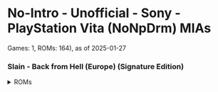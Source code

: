 # No-Intro - Unofficial - Sony - PlayStation Vita (NoNpDrm) MIAs
Games: 1, ROMs: 164), as of 2025-01-27
### Slain - Back from Hell (Europe) (Signature Edition)
<details>
<summary>ROMs</summary>
PCSB01126\eboot.bin, CRC: 89744e39

PCSB01126\Media\globalgamemanagers, CRC: 62cc1d09

PCSB01126\Media\globalgamemanagers.assets, CRC: b25bea42

PCSB01126\Media\level0, CRC: 70f20fd2

PCSB01126\Media\level1, CRC: 699cf77c

PCSB01126\Media\level10, CRC: 7a2103e2

PCSB01126\Media\level11, CRC: b2a5cc11

PCSB01126\Media\level12, CRC: 3e932ecc

PCSB01126\Media\level13, CRC: 8011bd7f

PCSB01126\Media\level14, CRC: 29cfa9f5

PCSB01126\Media\level15, CRC: a27d28f8

PCSB01126\Media\level16, CRC: e87875e8

PCSB01126\Media\level17, CRC: 71c65f05

PCSB01126\Media\level18, CRC: ede18e4e

PCSB01126\Media\level19, CRC: 1106eb1b

PCSB01126\Media\level2, CRC: de030447

PCSB01126\Media\level20, CRC: 55f08fd5

PCSB01126\Media\level3, CRC: bd955d8e

PCSB01126\Media\level4, CRC: cf759d16

PCSB01126\Media\level5, CRC: 53914742

PCSB01126\Media\level6, CRC: d213154d

PCSB01126\Media\level7, CRC: 4dd0fb1d

PCSB01126\Media\level8, CRC: d8a03ba0

PCSB01126\Media\level9, CRC: 704c90a8

PCSB01126\Media\Managed\Assembly-CSharp-firstpass.dll, CRC: e71eef87

PCSB01126\Media\Managed\Assembly-CSharp.dll, CRC: c6300fd6

PCSB01126\Media\Managed\Mono.Posix.dll, CRC: 1df7c1bc

PCSB01126\Media\Managed\Mono.Security.dll, CRC: 9f4e3f4f

PCSB01126\Media\Managed\mono\2.0\machine.config, CRC: 7a4fe15e

PCSB01126\Media\Managed\mscorlib.dll, CRC: bf4a430a

PCSB01126\Media\Managed\SonyNP.dll, CRC: 24bff13a

PCSB01126\Media\Managed\SonyVitaSavedGames.dll, CRC: 518525c7

PCSB01126\Media\Managed\System.Configuration.dll, CRC: 9dc6d269

PCSB01126\Media\Managed\System.Core.dll, CRC: 31004009

PCSB01126\Media\Managed\System.dll, CRC: 67d713ff

PCSB01126\Media\Managed\System.Security.dll, CRC: a838eb89

PCSB01126\Media\Managed\System.Xml.dll, CRC: 5ecbc3cb

PCSB01126\Media\Managed\UnityEngine.dll, CRC: afd926fd

PCSB01126\Media\Managed\UnityEngine.dll.mdb, CRC: b92d0ef6

PCSB01126\Media\Managed\UnityEngine.Networking.dll, CRC: 031627b1

PCSB01126\Media\Managed\UnityEngine.UI.dll, CRC: c1e796ad

PCSB01126\Media\Modules\mono-vita.suprx, CRC: 7a14238c

PCSB01126\Media\Modules\MonoAssembliesPSP2.suprx, CRC: cc60b0d8

PCSB01126\Media\Modules\pthread.suprx, CRC: 5139c5ac

PCSB01126\Media\Modules\SUPRXManager.suprx, CRC: 0fc8d0dc

PCSB01126\Media\Plugins\SavedGames.suprx, CRC: 51e3a49c

PCSB01126\Media\Plugins\SavedGames.suprx.b.suprx, CRC: 5021a477

PCSB01126\Media\Plugins\SavedGames_stub.a, CRC: 772d8929

PCSB01126\Media\Plugins\UnityNpToolkit.suprx, CRC: 6771c3e2

PCSB01126\Media\Plugins\UnityNpToolkit.suprx.b.suprx, CRC: e21820aa

PCSB01126\Media\Plugins\UnityNpToolkit_stub.a, CRC: 24113ffb

PCSB01126\Media\resources.assets, CRC: 13931c29

PCSB01126\Media\resources.assets.resS, CRC: 7e062157

PCSB01126\Media\resources.resource, CRC: 93d43821

PCSB01126\Media\Resources\unity default resources, CRC: 2096cb00

PCSB01126\Media\Resources\unity_builtin_extra, CRC: bd9d0651

PCSB01126\Media\sharedassets0.assets, CRC: 9e5ba400

PCSB01126\Media\sharedassets1.assets, CRC: 6b4d7665

PCSB01126\Media\sharedassets1.assets.resS, CRC: 3df3a3f1

PCSB01126\Media\sharedassets10.assets, CRC: 62635b0f

PCSB01126\Media\sharedassets10.assets.resS, CRC: d81decb7

PCSB01126\Media\sharedassets11.assets, CRC: 2cd69df9

PCSB01126\Media\sharedassets11.assets.resS, CRC: 723ef54a

PCSB01126\Media\sharedassets12.assets, CRC: e1919d1d

PCSB01126\Media\sharedassets12.assets.resS, CRC: 18a45f9c

PCSB01126\Media\sharedassets13.assets, CRC: 43c90589

PCSB01126\Media\sharedassets13.assets.resS, CRC: c3be5554

PCSB01126\Media\sharedassets14.assets, CRC: 19ed20b1

PCSB01126\Media\sharedassets14.assets.resS, CRC: 60edc77b

PCSB01126\Media\sharedassets15.assets, CRC: 9ae748b9

PCSB01126\Media\sharedassets15.assets.resS, CRC: e5e4de3e

PCSB01126\Media\sharedassets16.assets, CRC: 5d380ce8

PCSB01126\Media\sharedassets16.assets.resS, CRC: 6c79640f

PCSB01126\Media\sharedassets17.assets, CRC: 638543e9

PCSB01126\Media\sharedassets17.assets.resS, CRC: 4da8266a

PCSB01126\Media\sharedassets18.assets, CRC: 6484a786

PCSB01126\Media\sharedassets18.assets.resS, CRC: 31308c29

PCSB01126\Media\sharedassets19.assets, CRC: 3428ea0a

PCSB01126\Media\sharedassets19.assets.resS, CRC: 545ede53

PCSB01126\Media\sharedassets2.assets, CRC: 5ea4244c

PCSB01126\Media\sharedassets2.assets.resS, CRC: 40c5d955

PCSB01126\Media\sharedassets20.assets, CRC: 3973e509

PCSB01126\Media\sharedassets20.assets.resS, CRC: ba818293

PCSB01126\Media\sharedassets3.assets, CRC: c7d0810a

PCSB01126\Media\sharedassets3.assets.resS, CRC: 0b9dd3ac

PCSB01126\Media\sharedassets4.assets, CRC: 4fadb03b

PCSB01126\Media\sharedassets4.assets.resS, CRC: 82a2f588

PCSB01126\Media\sharedassets5.assets, CRC: d41ce886

PCSB01126\Media\sharedassets5.assets.resS, CRC: b1615e18

PCSB01126\Media\sharedassets6.assets, CRC: 02a8c731

PCSB01126\Media\sharedassets6.assets.resS, CRC: e437527d

PCSB01126\Media\sharedassets7.assets, CRC: 7fd1f4cc

PCSB01126\Media\sharedassets7.assets.resS, CRC: f0c3719f

PCSB01126\Media\sharedassets8.assets, CRC: 37338cf1

PCSB01126\Media\sharedassets8.assets.resS, CRC: 9637f433

PCSB01126\Media\sharedassets9.assets, CRC: e95d6f10

PCSB01126\Media\sharedassets9.assets.resS, CRC: c08509c0

PCSB01126\Media\StreamingAssets\SaveIcon.png, CRC: b1c68374

PCSB01126\sce_module\libc.suprx, CRC: 1fe0b711

PCSB01126\sce_module\libface.suprx, CRC: 1b718583

PCSB01126\sce_module\libfios2.suprx, CRC: 78d5528a

PCSB01126\sce_module\libsmart.suprx, CRC: 8f4cebb6

PCSB01126\sce_module\libult.suprx, CRC: 99a98e1e

PCSB01126\sce_pfs\files.db, CRC: 582dbba5

PCSB01126\sce_pfs\unicv.db, CRC: 50d657c0

PCSB01126\sce_sys\about\right.suprx, CRC: de0b3867

PCSB01126\sce_sys\clearsign, CRC: 99d33b5a

PCSB01126\sce_sys\icon0.png, CRC: c2d668aa

PCSB01126\sce_sys\keystone, CRC: 85f8ad72

PCSB01126\sce_sys\livearea\contents\bg0.png, CRC: 864f6121

PCSB01126\sce_sys\livearea\contents\default_gate.png, CRC: f1063c14

PCSB01126\sce_sys\livearea\contents\template.xml, CRC: 02cf2515

PCSB01126\sce_sys\manual\001.png, CRC: 0a4be9cb

PCSB01126\sce_sys\manual\002.png, CRC: 10747f85

PCSB01126\sce_sys\manual\003.png, CRC: eecb9878

PCSB01126\sce_sys\manual\004.png, CRC: 9094f55a

PCSB01126\sce_sys\manual\005.png, CRC: 43c48c89

PCSB01126\sce_sys\manual\006.png, CRC: fe2e313b

PCSB01126\sce_sys\manual\007.png, CRC: abcc1546

PCSB01126\sce_sys\manual\008.png, CRC: 29b8ee6e

PCSB01126\sce_sys\manual\009.png, CRC: 8b9da030

PCSB01126\sce_sys\manual\010.png, CRC: 99e04957

PCSB01126\sce_sys\manual\011.png, CRC: 8a338e0a

PCSB01126\sce_sys\manual\02\001.png, CRC: fc33d7bb

PCSB01126\sce_sys\manual\02\002.png, CRC: 2178e0b7

PCSB01126\sce_sys\manual\02\003.png, CRC: 37ca1478

PCSB01126\sce_sys\manual\02\004.png, CRC: 4a335979

PCSB01126\sce_sys\manual\02\005.png, CRC: 891fa16e

PCSB01126\sce_sys\manual\02\006.png, CRC: 65e5b86a

PCSB01126\sce_sys\manual\02\007.png, CRC: daa2c8c8

PCSB01126\sce_sys\manual\02\008.png, CRC: a2b3a16f

PCSB01126\sce_sys\manual\03\001.png, CRC: 2376e4d7

PCSB01126\sce_sys\manual\03\002.png, CRC: 47b105dd

PCSB01126\sce_sys\manual\03\003.png, CRC: 372be770

PCSB01126\sce_sys\manual\03\004.png, CRC: 422afd17

PCSB01126\sce_sys\manual\03\005.png, CRC: 5b39701f

PCSB01126\sce_sys\manual\03\006.png, CRC: d6af8fb6

PCSB01126\sce_sys\manual\03\007.png, CRC: 373a7d20

PCSB01126\sce_sys\manual\03\008.png, CRC: ef87171d

PCSB01126\sce_sys\manual\04\001.png, CRC: 361bde5c

PCSB01126\sce_sys\manual\04\002.png, CRC: 1697918a

PCSB01126\sce_sys\manual\04\003.png, CRC: b6f465f1

PCSB01126\sce_sys\manual\04\004.png, CRC: 25fabd48

PCSB01126\sce_sys\manual\04\005.png, CRC: 5e741e8d

PCSB01126\sce_sys\manual\04\006.png, CRC: c258234a

PCSB01126\sce_sys\manual\04\007.png, CRC: 29fc596b

PCSB01126\sce_sys\manual\04\008.png, CRC: eb4e7a34

PCSB01126\sce_sys\manual\05\001.png, CRC: c5c4577c

PCSB01126\sce_sys\manual\05\002.png, CRC: 8d133cf9

PCSB01126\sce_sys\manual\05\003.png, CRC: 8d8e0bda

PCSB01126\sce_sys\manual\05\004.png, CRC: 78758d47

PCSB01126\sce_sys\manual\05\005.png, CRC: b9f54947

PCSB01126\sce_sys\manual\05\006.png, CRC: a4898719

PCSB01126\sce_sys\manual\05\007.png, CRC: bc0858ab

PCSB01126\sce_sys\manual\05\008.png, CRC: c8c02ff8

PCSB01126\sce_sys\nptitle.dat, CRC: 2f67611b

PCSB01126\sce_sys\package\body.bin, CRC: d778e9cc

PCSB01126\sce_sys\package\head.bin, CRC: a9eb50c2

PCSB01126\sce_sys\package\stat.bin, CRC: 7f8cad18

PCSB01126\sce_sys\package\tail.bin, CRC: 48e10cc9

PCSB01126\sce_sys\package\work.bin, CRC: 9371a165

PCSB01126\sce_sys\param.sfo, CRC: f3cf766c

PCSB01126\sce_sys\pic0.png, CRC: fb7c9372

PCSB01126\sce_sys\trophy\NPWR11872_00\TROPHY.TRP, CRC: 4802aa1e

</details>

